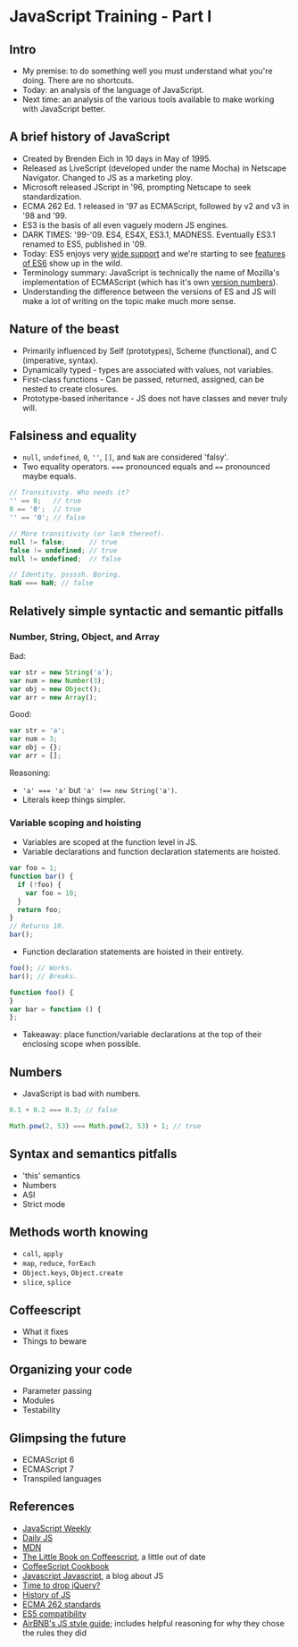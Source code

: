 JavaScript Training - Part I
============================

Intro
-----
* My premise: to do something well you must understand what you're doing. There are no shortcuts.
* Today: an analysis of the language of JavaScript.
* Next time: an analysis of the various tools available to make working with JavaScript better.

A brief history of JavaScript
-----------------------------
* Created by Brenden Eich in 10 days in May of 1995.
* Released as LiveScript (developed under the name Mocha) in Netscape Navigator. Changed to JS as a marketing ploy.
* Microsoft released JScript in '96, prompting Netscape to seek standardization.
* ECMA 262 Ed. 1 released in '97 as ECMAScript, followed by v2 and v3 in '98 and '99.
* ES3 is the basis of all even vaguely modern JS engines.
* DARK TIMES: '99-'09. ES4, ES4X, ES3.1, MADNESS. Eventually ES3.1 renamed to ES5, published in '09.
* Today: ES5 enjoys very [wide support](http://kangax.github.io/compat-table/es5/) and we're starting to see [features of ES6](http://kangax.github.io/compat-table/es6/) show up in the wild.
* Terminology summary: JavaScript is technically the name of Mozilla's implementation of ECMAScript (which has it's own [version numbers](https://developer.mozilla.org/en-US/docs/Web/JavaScript/New_in_JavaScript/1.8)).
* Understanding the difference between the versions of ES and JS will make a lot of writing on the topic make much more sense.

Nature of the beast
-------------------
* Primarily influenced by Self (prototypes), Scheme (functional), and C (imperative, syntax).
* Dynamically typed - types are associated with values, not variables.
* First-class functions - Can be passed, returned, assigned, can be nested to create closures.
* Prototype-based inheritance - JS does not have classes and never truly will.

Falsiness and equality
----------------------
* `null`, `undefined`, `0`, `''`, `[]`, and `NaN` are considered 'falsy'.
* Two equality operators. `===` pronounced equals and `==` pronounced maybe equals.

```js
// Transitivity. Who needs it?
'' == 0;   // true
0 == '0';  // true
'' == '0'; // false

// More transitivity (or lack thereof).
null != false;      // true
false != undefined; // true
null != undefined;  // false

// Identity, pssssh. Boring.
NaN === NaN; // false
```

Relatively simple syntactic and semantic pitfalls
------------------------------------------------
### Number, String, Object, and Array
Bad:

```js
var str = new String('a');
var num = new Number(3);
var obj = new Object();
var arr = new Array();
```

Good:

```js
var str = 'a';
var num = 3;
var obj = {};
var arr = [];
```

Reasoning:
* `'a' === 'a'` but `'a' !== new String('a')`.
* Literals keep things simpler.

### Variable scoping and hoisting
* Variables are scoped at the function level in JS.
* Variable declarations and function declaration statements are hoisted.

```js
var foo = 1;
function bar() {
  if (!foo) {
    var foo = 10;
  }
  return foo;
}
// Returns 10.
bar();
```

* Function declaration statements are hoisted in their entirety.

```js
foo(); // Works.
bar(); // Breaks.

function foo() {
}
var bar = function () {
};
```

* Takeaway: place function/variable declarations at the top of their enclosing scope when possible.

Numbers
-------
* JavaScript is bad with numbers.

```js
0.1 + 0.2 === 0.3; // false

Math.pow(2, 53) === Math.pow(2, 53) + 1; // true
```

Syntax and semantics pitfalls
-----------------------------
* 'this' semantics
* Numbers
* ASI
* Strict mode

Methods worth knowing
---------------------
* `call`, `apply`
* `map`, `reduce`, `forEach`
* `Object.keys`, `Object.create`
* `slice`, `splice`

Coffeescript
------------
* What it fixes
* Things to beware

Organizing your code
--------------------
* Parameter passing
* Modules
* Testability

Glimpsing the future
--------------------
* ECMAScript 6
* ECMAScript 7
* Transpiled languages

References
----------
* [JavaScript Weekly](http://javascriptweekly.com/)
* [Daily JS](http://dailyjs.com)
* [MDN](https://developer.mozilla.org/en-US/)
* [The Little Book on Coffeescript](http://arcturo.github.io/library/coffeescript/index.html), a little out of date
* [CoffeeScript Cookbook](http://coffeescriptcookbook.com/chapters/jquery/ajax)
* [Javascript Javascript](http://javascriptweblog.wordpress.com/), a blog about JS
* [Time to drop jQuery?](http://toddmotto.com/is-it-time-to-drop-jquery-essentials-to-learning-javascript-from-a-jquery-background/)
* [History of JS](https://www.w3.org/community/webed/wiki/A_Short_History_of_JavaScript)
* [ECMA 262 standards](http://www.ecma-international.org/publications/standards/Ecma-262-arch.htm)
* [ES5 compatibility](http://kangax.github.io/compat-table/es5/)
* [AirBNB's JS style guide](https://github.com/airbnb/javascript); includes helpful reasoning for why they chose the rules they did
